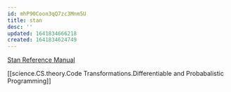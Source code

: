 ```yaml
---
id: mhP90Coon3qQ7zc3Mnm5U
title: stan
desc: ''
updated: 1641834666218
created: 1641834624749
---
```


[Stan Reference Manual](https://mc-stan.org/docs/2_19/reference-manual/index.html)

[[science.CS.theory.Code Transformations.Differentiable and Probabalistic Programming]]
